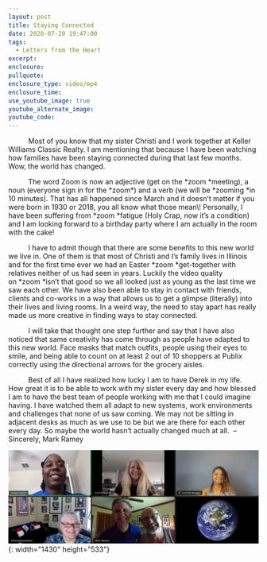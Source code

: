 ```yaml
---
layout: post
title: Staying Connected
date: 2020-07-20 19:47:00
tags:
  - Letters from the Heart
excerpt:
enclosure:
pullquote:
enclosure_type: video/mp4
enclosure_time:
use_youtube_image: true
youtube_alternate_image:
youtube_code:
---
```


<p style="text-indent: 40px;">Most of you know that my sister Christi and I work together at Keller Williams Classic Realty. I am mentioning that because I have been watching how families have been staying connected during that last few months. Wow, the world has changed.</p>

<p style="text-indent: 40px;">The word Zoom is now an adjective (get on the&nbsp;*zoom&nbsp;*meeting), a noun (everyone sign in for the&nbsp;*zoom*) and a verb (we will be&nbsp;*zooming&nbsp;*in 10 minutes). That has all happened since March and it doesn’t matter if you were born in 1930 or 2018, you all know what those mean\! Personally, I have been suffering from&nbsp;*zoom&nbsp;*fatigue (Holy Crap, now it’s a condition) and I am looking forward to a birthday party where I am actually in the room with the cake!</p>

<p style="text-indent: 40px;">I have to admit though that there are some benefits to this new world we live in. One of them is that most of Christi and I’s family lives in Illinois and for the first time ever we had an Easter&nbsp;*zoom&nbsp;*get-together with relatives neither of us had seen in years. Luckily the video quality on&nbsp;*zoom&nbsp;*isn’t that good so we all looked just as young as the last time we saw each other. We have also been able to stay in contact with friends, clients and co-works in a way that allows us to get a glimpse (literally) into their lives and living rooms. In a weird way, the need to stay apart has really made us more creative in finding ways to stay connected.</p>

<p style="text-indent: 40px;">I will take that thought one step further and say that I have also noticed that same creativity has come through as people have adapted to this new world. Face masks that match outfits, people using their eyes to smile, and being able to count on at least 2 out of 10 shoppers at Publix correctly using the directional arrows for the grocery aisles.</p>

<p style="text-indent: 40px;">Best of all I have realized how lucky I am to have Derek in my life. How great it is to be able to work with my sister every day and how blessed I am to have the best team of people working with me that I could imagine having. I have watched them all adapt to new systems, work environments and challenges that none of us saw coming. We may not be sitting in adjacent desks as much as we use to be but we are there for each other every day. So maybe the world hasn’t actually changed much at all.&nbsp; – Sincerely, Mark Ramey</p>

![](/uploads/mark-zoom---earth.jpg){: width="1430" height="533"}